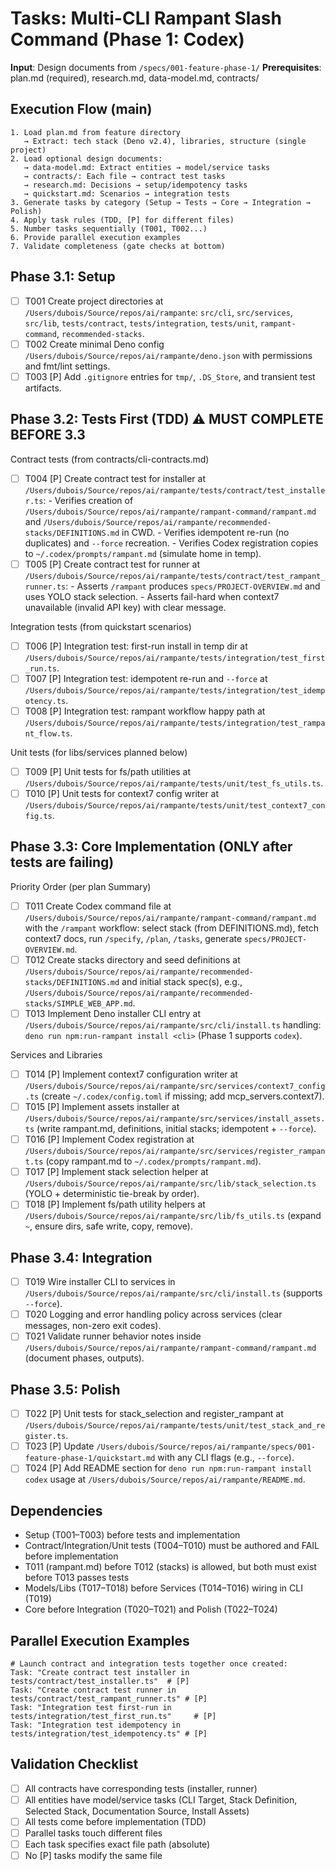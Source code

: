 # Tasks: Multi-CLI Rampant Slash Command (Phase 1: Codex)

**Input**: Design documents from `/specs/001-feature-phase-1/`
**Prerequisites**: plan.md (required), research.md, data-model.md, contracts/

## Execution Flow (main)
```
1. Load plan.md from feature directory
   → Extract: tech stack (Deno v2.4), libraries, structure (single project)
2. Load optional design documents:
   → data-model.md: Extract entities → model/service tasks
   → contracts/: Each file → contract test tasks
   → research.md: Decisions → setup/idempotency tasks
   → quickstart.md: Scenarios → integration tests
3. Generate tasks by category (Setup → Tests → Core → Integration → Polish)
4. Apply task rules (TDD, [P] for different files)
5. Number tasks sequentially (T001, T002...)
6. Provide parallel execution examples
7. Validate completeness (gate checks at bottom)
```

## Phase 3.1: Setup
- [ ] T001 Create project directories at `/Users/dubois/Source/repos/ai/rampante`:
      `src/cli`, `src/services`, `src/lib`, `tests/contract`, `tests/integration`, `tests/unit`, `rampant-command`, `recommended-stacks`.
- [ ] T002 Create minimal Deno config `/Users/dubois/Source/repos/ai/rampante/deno.json` with permissions and fmt/lint settings.
- [ ] T003 [P] Add `.gitignore` entries for `tmp/`, `.DS_Store`, and transient test artifacts.

## Phase 3.2: Tests First (TDD) ⚠️ MUST COMPLETE BEFORE 3.3
Contract tests (from contracts/cli-contracts.md)
- [ ] T004 [P] Create contract test for installer at `/Users/dubois/Source/repos/ai/rampante/tests/contract/test_installer.ts`:
      - Verifies creation of `/Users/dubois/Source/repos/ai/rampante/rampant-command/rampant.md` and `/Users/dubois/Source/repos/ai/rampante/recommended-stacks/DEFINITIONS.md` in CWD.
      - Verifies idempotent re-run (no duplicates) and `--force` recreation.
      - Verifies Codex registration copies to `~/.codex/prompts/rampant.md` (simulate home in temp).
- [ ] T005 [P] Create contract test for runner at `/Users/dubois/Source/repos/ai/rampante/tests/contract/test_rampant_runner.ts`:
      - Asserts `/rampant` produces `specs/PROJECT-OVERVIEW.md` and uses YOLO stack selection.
      - Asserts fail-hard when context7 unavailable (invalid API key) with clear message.

Integration tests (from quickstart scenarios)
- [ ] T006 [P] Integration test: first-run install in temp dir at `/Users/dubois/Source/repos/ai/rampante/tests/integration/test_first_run.ts`.
- [ ] T007 [P] Integration test: idempotent re-run and `--force` at `/Users/dubois/Source/repos/ai/rampante/tests/integration/test_idempotency.ts`.
- [ ] T008 [P] Integration test: rampant workflow happy path at `/Users/dubois/Source/repos/ai/rampante/tests/integration/test_rampant_flow.ts`.

Unit tests (for libs/services planned below)
- [ ] T009 [P] Unit tests for fs/path utilities at `/Users/dubois/Source/repos/ai/rampante/tests/unit/test_fs_utils.ts`.
- [ ] T010 [P] Unit tests for context7 config writer at `/Users/dubois/Source/repos/ai/rampante/tests/unit/test_context7_config.ts`.

## Phase 3.3: Core Implementation (ONLY after tests are failing)
Priority Order (per plan Summary)
- [ ] T011 Create Codex command file at `/Users/dubois/Source/repos/ai/rampante/rampant-command/rampant.md` with the `/rampant` workflow: select stack (from DEFINITIONS.md), fetch context7 docs, run `/specify`, `/plan`, `/tasks`, generate `specs/PROJECT-OVERVIEW.md`.
- [ ] T012 Create stacks directory and seed definitions at `/Users/dubois/Source/repos/ai/rampante/recommended-stacks/DEFINITIONS.md` and initial stack spec(s), e.g., `/Users/dubois/Source/repos/ai/rampante/recommended-stacks/SIMPLE_WEB_APP.md`.
- [ ] T013 Implement Deno installer CLI entry at `/Users/dubois/Source/repos/ai/rampante/src/cli/install.ts` handling:
      `deno run npm:run-rampant install <cli>` (Phase 1 supports `codex`).

Services and Libraries
- [ ] T014 [P] Implement context7 configuration writer at `/Users/dubois/Source/repos/ai/rampante/src/services/context7_config.ts` (create `~/.codex/config.toml` if missing; add mcp_servers.context7).
- [ ] T015 [P] Implement assets installer at `/Users/dubois/Source/repos/ai/rampante/src/services/install_assets.ts` (write rampant.md, definitions, initial stacks; idempotent + `--force`).
- [ ] T016 [P] Implement Codex registration at `/Users/dubois/Source/repos/ai/rampante/src/services/register_rampant.ts` (copy rampant.md to `~/.codex/prompts/rampant.md`).
- [ ] T017 [P] Implement stack selection helper at `/Users/dubois/Source/repos/ai/rampante/src/lib/stack_selection.ts` (YOLO + deterministic tie-break by order).
- [ ] T018 [P] Implement fs/path utility helpers at `/Users/dubois/Source/repos/ai/rampante/src/lib/fs_utils.ts` (expand `~`, ensure dirs, safe write, copy, remove).

## Phase 3.4: Integration
- [ ] T019 Wire installer CLI to services in `/Users/dubois/Source/repos/ai/rampante/src/cli/install.ts` (supports `--force`).
- [ ] T020 Logging and error handling policy across services (clear messages, non-zero exit codes).
- [ ] T021 Validate runner behavior notes inside `/Users/dubois/Source/repos/ai/rampante/rampant-command/rampant.md` (document phases, outputs).

## Phase 3.5: Polish
- [ ] T022 [P] Unit tests for stack_selection and register_rampant at `/Users/dubois/Source/repos/ai/rampante/tests/unit/test_stack_and_register.ts`.
- [ ] T023 [P] Update `/Users/dubois/Source/repos/ai/rampante/specs/001-feature-phase-1/quickstart.md` with any CLI flags (e.g., `--force`).
- [ ] T024 [P] Add README section for `deno run npm:run-rampant install codex` usage at `/Users/dubois/Source/repos/ai/rampante/README.md`.

## Dependencies
- Setup (T001–T003) before tests and implementation
- Contract/Integration/Unit tests (T004–T010) must be authored and FAIL before implementation
- T011 (rampant.md) before T012 (stacks) is allowed, but both must exist before T013 passes tests
- Models/Libs (T017–T018) before Services (T014–T016) wiring in CLI (T019)
- Core before Integration (T020–T021) and Polish (T022–T024)

## Parallel Execution Examples
```
# Launch contract and integration tests together once created:
Task: "Create contract test installer in tests/contract/test_installer.ts"  # [P]
Task: "Create contract test runner in tests/contract/test_rampant_runner.ts" # [P]
Task: "Integration test first-run in tests/integration/test_first_run.ts"     # [P]
Task: "Integration test idempotency in tests/integration/test_idempotency.ts" # [P]
```

## Validation Checklist
- [ ] All contracts have corresponding tests (installer, runner)
- [ ] All entities have model/service tasks (CLI Target, Stack Definition, Selected Stack, Documentation Source, Install Assets)
- [ ] All tests come before implementation (TDD)
- [ ] Parallel tasks touch different files
- [ ] Each task specifies exact file path (absolute)
- [ ] No [P] tasks modify the same file
